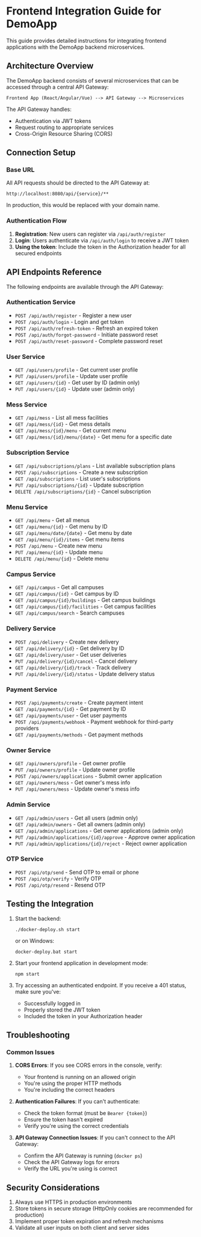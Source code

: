 # Frontend Integration Guide for DemoApp

This guide provides detailed instructions for integrating frontend applications with the DemoApp backend microservices.

## Architecture Overview

The DemoApp backend consists of several microservices that can be accessed through a central API Gateway:

```
Frontend App (React/Angular/Vue) --> API Gateway --> Microservices
```

The API Gateway handles:
- Authentication via JWT tokens
- Request routing to appropriate services
- Cross-Origin Resource Sharing (CORS)

## Connection Setup

### Base URL

All API requests should be directed to the API Gateway at:

```
http://localhost:8080/api/{service}/**
```

In production, this would be replaced with your domain name.

### Authentication Flow

1. **Registration**: New users can register via `/api/auth/register`
2. **Login**: Users authenticate via `/api/auth/login` to receive a JWT token
3. **Using the token**: Include the token in the Authorization header for all secured endpoints

## API Endpoints Reference

The following endpoints are available through the API Gateway:

### Authentication Service

- `POST /api/auth/register` - Register a new user
- `POST /api/auth/login` - Login and get token
- `POST /api/auth/refresh-token` - Refresh an expired token
- `POST /api/auth/forgot-password` - Initiate password reset
- `POST /api/auth/reset-password` - Complete password reset

### User Service

- `GET /api/users/profile` - Get current user profile
- `PUT /api/users/profile` - Update user profile
- `GET /api/users/{id}` - Get user by ID (admin only)
- `PUT /api/users/{id}` - Update user (admin only)

### Mess Service

- `GET /api/mess` - List all mess facilities
- `GET /api/mess/{id}` - Get mess details
- `GET /api/mess/{id}/menu` - Get current menu
- `GET /api/mess/{id}/menu/{date}` - Get menu for a specific date

### Subscription Service

- `GET /api/subscriptions/plans` - List available subscription plans
- `POST /api/subscriptions` - Create a new subscription
- `GET /api/subscriptions` - List user's subscriptions
- `PUT /api/subscriptions/{id}` - Update subscription
- `DELETE /api/subscriptions/{id}` - Cancel subscription

### Menu Service

- `GET /api/menu` - Get all menus
- `GET /api/menu/{id}` - Get menu by ID
- `GET /api/menu/date/{date}` - Get menu by date
- `GET /api/menu/{id}/items` - Get menu items
- `POST /api/menu` - Create new menu
- `PUT /api/menu/{id}` - Update menu
- `DELETE /api/menu/{id}` - Delete menu

### Campus Service

- `GET /api/campus` - Get all campuses
- `GET /api/campus/{id}` - Get campus by ID
- `GET /api/campus/{id}/buildings` - Get campus buildings
- `GET /api/campus/{id}/facilities` - Get campus facilities
- `GET /api/campus/search` - Search campuses

### Delivery Service

- `POST /api/delivery` - Create new delivery
- `GET /api/delivery/{id}` - Get delivery by ID
- `GET /api/delivery/user` - Get user deliveries
- `PUT /api/delivery/{id}/cancel` - Cancel delivery
- `GET /api/delivery/{id}/track` - Track delivery
- `PUT /api/delivery/{id}/status` - Update delivery status

### Payment Service

- `POST /api/payments/create` - Create payment intent
- `GET /api/payments/{id}` - Get payment by ID
- `GET /api/payments/user` - Get user payments
- `POST /api/payments/webhook` - Payment webhook for third-party providers
- `GET /api/payments/methods` - Get payment methods

### Owner Service

- `GET /api/owners/profile` - Get owner profile
- `PUT /api/owners/profile` - Update owner profile
- `POST /api/owners/applications` - Submit owner application
- `GET /api/owners/mess` - Get owner's mess info
- `PUT /api/owners/mess` - Update owner's mess info

### Admin Service

- `GET /api/admin/users` - Get all users (admin only)
- `GET /api/admin/owners` - Get all owners (admin only)
- `GET /api/admin/applications` - Get owner applications (admin only)
- `PUT /api/admin/applications/{id}/approve` - Approve owner application
- `PUT /api/admin/applications/{id}/reject` - Reject owner application

### OTP Service

- `POST /api/otp/send` - Send OTP to email or phone
- `POST /api/otp/verify` - Verify OTP
- `POST /api/otp/resend` - Resend OTP


## Testing the Integration

1. Start the backend:
   ```
   ./docker-deploy.sh start
   ```
   or on Windows:
   ```
   docker-deploy.bat start
   ```

2. Start your frontend application in development mode:
   ```
   npm start
   ```

3. Try accessing an authenticated endpoint. If you receive a 401 status, make sure you've:
   - Successfully logged in
   - Properly stored the JWT token
   - Included the token in your Authorization header

## Troubleshooting

### Common Issues

1. **CORS Errors**: If you see CORS errors in the console, verify:
   - Your frontend is running on an allowed origin
   - You're using the proper HTTP methods
   - You're including the correct headers

2. **Authentication Failures**: If you can't authenticate:
   - Check the token format (must be `Bearer {token}`)
   - Ensure the token hasn't expired
   - Verify you're using the correct credentials

3. **API Gateway Connection Issues**: If you can't connect to the API Gateway:
   - Confirm the API Gateway is running (`docker ps`)
   - Check the API Gateway logs for errors
   - Verify the URL you're using is correct

## Security Considerations

1. Always use HTTPS in production environments
2. Store tokens in secure storage (HttpOnly cookies are recommended for production)
3. Implement proper token expiration and refresh mechanisms
4. Validate all user inputs on both client and server sides